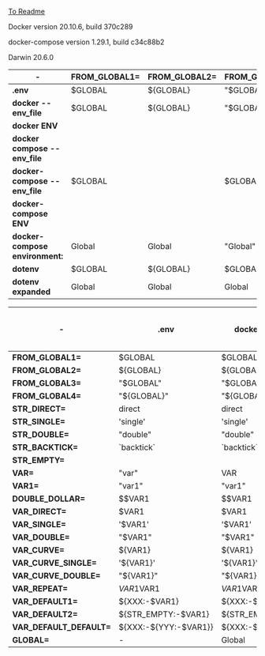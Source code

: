 [To Readme](./README.md)

Docker version 20.10.6, build 370c289

docker-compose version 1.29.1, build c34c88b2

Darwin 20.6.0

| - | **FROM_GLOBAL1=** | **FROM_GLOBAL2=** | **FROM_GLOBAL3=** | **FROM_GLOBAL4=** | **STR_DIRECT=** | **STR_SINGLE=** | **STR_DOUBLE=** | **STR_BACKTICK=** | **STR_EMPTY=** | **VAR=** | **VAR1=** | **DOUBLE_DOLLAR=** | **VAR_DIRECT=** | **VAR_SINGLE=** | **VAR_DOUBLE=** | **VAR_CURVE=** | **VAR_CURVE_SINGLE=** | **VAR_CURVE_DOUBLE=** | **VAR_REPEAT=** | **VAR_DEFAULT1=** | **VAR_DEFAULT2=** | **VAR_DEFAULT_DEFAULT=** | **GLOBAL=** |
| - | - | - | - | - | - | - | - | - | - | - | - | - | - | - | - | - | - | - | - | - | - | - | - |
| **.env** | $GLOBAL | ${GLOBAL} | "$GLOBAL" | "${GLOBAL}" | direct | 'single' | "double" | \`backtick\` |  | "var" | "var1" | $$VAR1 | $VAR1 | '$VAR1' | "$VAR1" | ${VAR1} | '${VAR1}' | "${VAR1}" | $VAR1$VAR1 | ${XXX:-$VAR1} | ${STR_EMPTY:-$VAR1} | ${XXX:-${YYY:-$VAR1}} | - |
| **docker --env_file** | $GLOBAL | ${GLOBAL} | "$GLOBAL" | "${GLOBAL}" | direct | 'single' | "double" | \`backtick\` |  | VAR | "var1" | $$VAR1 | $VAR1 | '$VAR1' | "$VAR1" | ${VAR1} | '${VAR1}' | "${VAR1}" | $VAR1$VAR1 | ${XXX:-$VAR1} | ${STR_EMPTY:-$VAR1} | ${XXX:-${YYY:-$VAR1}} | Global |
| **docker ENV** |  |  |  |  | direct | single | double | \`backtick\` |  | VAR | var1 | VAR1 | var1 | $VAR1 | var1 | var1 | ${VAR1} | var1 | var1var1 | var1 | var1 | var1 | global |
| **docker compose --env_file** |  |  |  |  | direct | single | double | \`backtick\` |  | VAR | var1 | $var1 | var1 | $VAR1 | var1 | var1 | ${VAR1} | var1 | var1var1 | :-var1 | :-var1 | :-:-var1} |  |
| **docker-compose --env_file** | $GLOBAL |  | $GLOBAL |  | direct | single | double | \`backtick\` |  | VAR | var1 | $$VAR1 | $VAR1 | $VAR1 | $VAR1 | var1 | var1 | var1 | $VAR1$VAR1 | $VAR1 |  | ${YYY:-$VAR1} |  |
| **docker-compose ENV** |  |  |  |  | direct | single | double | \`backtick\` |  | VAR | var1 | VAR1 | var1 | $VAR1 | var1 | var1 | ${VAR1} | var1 | var1var1 | var1 | var1 | var1 |  |
| **docker-compose environment:** | Global | Global | "Global" | "Global" | direct | 'single' | "double" | \`backtick\` |  | VAR | "var1" | $VAR1 |  | '' | "" |  | '' | "" |  | $VAR1 | $VAR1 | ${YYY:-$VAR1} |  |
| **dotenv** | $GLOBAL | ${GLOBAL} | $GLOBAL | ${GLOBAL} | direct | single | double | \`backtick\` |  | var | var1 | $$VAR1 | $VAR1 | $VAR1 | $VAR1 | ${VAR1} | ${VAR1} | ${VAR1} | $VAR1$VAR1 | ${XXX:-$VAR1} | ${STR_EMPTY:-$VAR1} | ${XXX:-${YYY:-$VAR1}} | Global |
| **dotenv expanded** | Global | Global | Global | Global | direct | single | double | \`backtick\` |  | var | var1 | $var1 | var1 | var1 | var1 | var1 | var1 | var1 | var1var1 | :-var1 | :-var1 | :-:-var1} | Global |

| - | **.env** | **docker --env_file** | **docker ENV** | **docker compose --env_file** | **docker-compose --env_file** | **docker-compose ENV** | **docker-compose environment:** | **dotenv** | **dotenv expanded** |
| - | - | - | - | - | - | - | - | - | - |
| **FROM_GLOBAL1=** | $GLOBAL | $GLOBAL |  |  | $GLOBAL |  | Global | $GLOBAL | Global |
| **FROM_GLOBAL2=** | ${GLOBAL} | ${GLOBAL} |  |  |  |  | Global | ${GLOBAL} | Global |
| **FROM_GLOBAL3=** | "$GLOBAL" | "$GLOBAL" |  |  | $GLOBAL |  | "Global" | $GLOBAL | Global |
| **FROM_GLOBAL4=** | "${GLOBAL}" | "${GLOBAL}" |  |  |  |  | "Global" | ${GLOBAL} | Global |
| **STR_DIRECT=** | direct | direct | direct | direct | direct | direct | direct | direct | direct |
| **STR_SINGLE=** | 'single' | 'single' | single | single | single | single | 'single' | single | single |
| **STR_DOUBLE=** | "double" | "double" | double | double | double | double | "double" | double | double |
| **STR_BACKTICK=** | \`backtick\` | \`backtick\` | \`backtick\` | \`backtick\` | \`backtick\` | \`backtick\` | \`backtick\` | \`backtick\` | \`backtick\` |
| **STR_EMPTY=** |  |  |  |  |  |  |  |  |  |
| **VAR=** | "var" | VAR | VAR | VAR | VAR | VAR | VAR | var | var |
| **VAR1=** | "var1" | "var1" | var1 | var1 | var1 | var1 | "var1" | var1 | var1 |
| **DOUBLE_DOLLAR=** | $$VAR1 | $$VAR1 | VAR1 | $var1 | $$VAR1 | VAR1 | $VAR1 | $$VAR1 | $var1 |
| **VAR_DIRECT=** | $VAR1 | $VAR1 | var1 | var1 | $VAR1 | var1 |  | $VAR1 | var1 |
| **VAR_SINGLE=** | '$VAR1' | '$VAR1' | $VAR1 | $VAR1 | $VAR1 | $VAR1 | '' | $VAR1 | var1 |
| **VAR_DOUBLE=** | "$VAR1" | "$VAR1" | var1 | var1 | $VAR1 | var1 | "" | $VAR1 | var1 |
| **VAR_CURVE=** | ${VAR1} | ${VAR1} | var1 | var1 | var1 | var1 |  | ${VAR1} | var1 |
| **VAR_CURVE_SINGLE=** | '${VAR1}' | '${VAR1}' | ${VAR1} | ${VAR1} | var1 | ${VAR1} | '' | ${VAR1} | var1 |
| **VAR_CURVE_DOUBLE=** | "${VAR1}" | "${VAR1}" | var1 | var1 | var1 | var1 | "" | ${VAR1} | var1 |
| **VAR_REPEAT=** | $VAR1$VAR1 | $VAR1$VAR1 | var1var1 | var1var1 | $VAR1$VAR1 | var1var1 |  | $VAR1$VAR1 | var1var1 |
| **VAR_DEFAULT1=** | ${XXX:-$VAR1} | ${XXX:-$VAR1} | var1 | :-var1 | $VAR1 | var1 | $VAR1 | ${XXX:-$VAR1} | :-var1 |
| **VAR_DEFAULT2=** | ${STR_EMPTY:-$VAR1} | ${STR_EMPTY:-$VAR1} | var1 | :-var1 |  | var1 | $VAR1 | ${STR_EMPTY:-$VAR1} | :-var1 |
| **VAR_DEFAULT_DEFAULT=** | ${XXX:-${YYY:-$VAR1}} | ${XXX:-${YYY:-$VAR1}} | var1 | :-:-var1} | ${YYY:-$VAR1} | var1 | ${YYY:-$VAR1} | ${XXX:-${YYY:-$VAR1}} | :-:-var1} |
| **GLOBAL=** | - | Global | global |  |  |  |  | Global | Global |